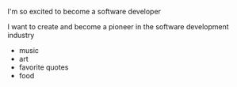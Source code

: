 <!DOCTYPE html>
<html>
      <head>
          <title>Christopher Johnson</title>
      </head>
      <body>
            <p> I'm so excited to become a software developer</p>
            <p> I want to create and become a pioneer in the software development industry</p>
            <ul>
                  <li>music</li>
                  <li>art</li>
                  <li>favorite quotes</li>
                  <li>food</li>
            </ul>
      </body>
</html>      

